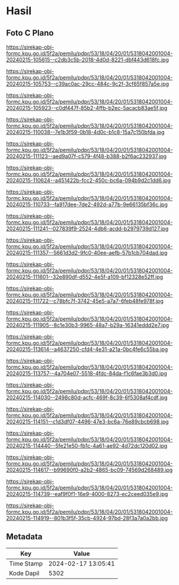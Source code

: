 # Hasil

## Foto C Plano

https://sirekap-obj-formc.kpu.go.id/5f2a/pemilu/pdpr/53/18/04/20/01/5318042001004-20240215-105615--c2db3c5b-2018-4d0d-8221-dbf443d618fc.jpg

https://sirekap-obj-formc.kpu.go.id/5f2a/pemilu/pdpr/53/18/04/20/01/5318042001004-20240215-105753--c39ac0ac-29cc-484c-9c2f-3cf65f857a5e.jpg

https://sirekap-obj-formc.kpu.go.id/5f2a/pemilu/pdpr/53/18/04/20/01/5318042001004-20240215-105923--c0df447f-85b2-4ffb-b2ec-5acacb83ae5f.jpg

https://sirekap-obj-formc.kpu.go.id/5f2a/pemilu/pdpr/53/18/04/20/01/5318042001004-20240215-110038--7e1b3f59-0b18-4d0c-b1c8-15a7c150bfda.jpg

https://sirekap-obj-formc.kpu.go.id/5f2a/pemilu/pdpr/53/18/04/20/01/5318042001004-20240215-111123--aed9a07f-c579-4f48-b388-b2f6ac232937.jpg

https://sirekap-obj-formc.kpu.go.id/5f2a/pemilu/pdpr/53/18/04/20/01/5318042001004-20240215-110624--a451422b-fcc2-450c-bc6a-094b9d2c1dd6.jpg

https://sirekap-obj-formc.kpu.go.id/5f2a/pemilu/pdpr/53/18/04/20/01/5318042001004-20240215-110733--fa917dee-7de2-492d-a77b-9e66135bf36c.jpg

https://sirekap-obj-formc.kpu.go.id/5f2a/pemilu/pdpr/53/18/04/20/01/5318042001004-20240215-111241--027839f9-2524-4db6-acdd-b2979739d127.jpg

https://sirekap-obj-formc.kpu.go.id/5f2a/pemilu/pdpr/53/18/04/20/01/5318042001004-20240215-111357--5661d3d2-9fc0-40ee-aefb-57b1cb704dad.jpg

https://sirekap-obj-formc.kpu.go.id/5f2a/pemilu/pdpr/53/18/04/20/01/5318042001004-20240215-111601--32e890df-d552-4e5f-a109-bf12328e52ff.jpg

https://sirekap-obj-formc.kpu.go.id/5f2a/pemilu/pdpr/53/18/04/20/01/5318042001004-20240215-111722--c78bfc7f-3742-45e5-a7a7-6feb48fe978f.jpg

https://sirekap-obj-formc.kpu.go.id/5f2a/pemilu/pdpr/53/18/04/20/01/5318042001004-20240215-111905--8c1e30b3-9965-48a7-b29a-16341eddd2e7.jpg

https://sirekap-obj-formc.kpu.go.id/5f2a/pemilu/pdpr/53/18/04/20/01/5318042001004-20240215-113614--a4637250-cfd4-4e31-a21a-0bc4fe6c55ba.jpg

https://sirekap-obj-formc.kpu.go.id/5f2a/pemilu/pdpr/53/18/04/20/01/5318042001004-20240215-113757--4a704e07-5518-4fdc-84da-f1c6fae3b3d0.jpg

https://sirekap-obj-formc.kpu.go.id/5f2a/pemilu/pdpr/53/18/04/20/01/5318042001004-20240215-114030--2498c80d-acfc-469f-8c39-6f5308af4cdf.jpg

https://sirekap-obj-formc.kpu.go.id/5f2a/pemilu/pdpr/53/18/04/20/01/5318042001004-20240215-114151--c1d3df07-4496-47e3-bc6a-76e89cbcb698.jpg

https://sirekap-obj-formc.kpu.go.id/5f2a/pemilu/pdpr/53/18/04/20/01/5318042001004-20240215-114440--5fe21e50-fb1c-4a61-ae92-4d72dc120d02.jpg

https://sirekap-obj-formc.kpu.go.id/5f2a/pemilu/pdpr/53/18/04/20/01/5318042001004-20240215-114617--b99690f0-a2b2-4865-bc09-74569d268489.jpg

https://sirekap-obj-formc.kpu.go.id/5f2a/pemilu/pdpr/53/18/04/20/01/5318042001004-20240215-114739--eaf9f0f1-16e9-4000-8273-ec2ceed035e9.jpg

https://sirekap-obj-formc.kpu.go.id/5f2a/pemilu/pdpr/53/18/04/20/01/5318042001004-20240215-114919--801b3f5f-35cb-4924-97bd-28f3a7a0a2bb.jpg


## Metadata

| Key        | Value               |
| ---------- | ------------------- |
| Time Stamp | 2024-02-17 13:05:41 |
| Kode Dapil | 5302                |



